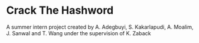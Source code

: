 # Crack The Hashword
A summer intern project created by A. Adegbuyi, S. Kakarlapudi, A. Moalim, J. Sanwal and T. Wang under the supervision of K. Zaback
